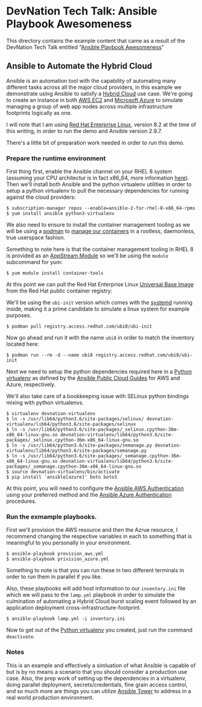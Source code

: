 # DevNation Tech Talk: Ansible Playbook Awesomeness

This directory contains the example content that came as a result of the
DevNation Tech Talk entitled "[Ansible Playbook Awesomeness](https://developers.redhat.com/devnation/tech-talks/ansible-playbook-awesomeness/)"

## Ansible to Automate the Hybrid Cloud

Ansible is an automation tool with the capability of automating many different
tasks across all the major cloud providers, in this example we demonstrate
using Ansible to satisfy a [Hybrid Cloud](https://en.wikipedia.org/wiki/Cloud_computing#Hybrid_cloud)
use case. We're going to create an instance in both [AWS EC2](https://aws.amazon.com/ec2/)
and [Microsoft Azure](https://azure.microsoft.com/en-us/) to simulate managing
a group of web app nodes across multiple infrastructure footprints logically
as one.

I will note that I am using [Red Hat Enterprise Linux](https://www.redhat.com/en/technologies/linux-platforms/enterprise-linux),
version 8.2 at the time of this writing, in order to run the demo and Ansible
version 2.9.7.

There's a little bit of preparation work needed in order to run this demo.

### Prepare the runtime environment

First thing first, enable the Ansible channel on your RHEL 8 system (assuming
your CPU architectur is in fact x86_64, more information [here](https://access.redhat.com/articles/3174981)).
Then we'll install both Ansible and the python virtualenv utilities in order to
setup a python virtualenv to pull the necessary dependencies for running against
the cloud providers:

```
$ subscription-manager repos --enable=ansible-2-for-rhel-8-x86_64-rpms
$ yum install ansible python3-virtualenv
```

We also need to ensure to install the container management tooling as we will
be using a [podman](https://podman.io/) to [manage our containers](https://access.redhat.com/documentation/en-us/red_hat_enterprise_linux/8/html/building_running_and_managing_containers/index)
in a rootless, daemonless, true userspace fashion.

Something to note here is that the container management tooling in RHEL 8 is
provided as an [AppStream Module](https://access.redhat.com/documentation/en-us/red_hat_enterprise_linux/8/html/installing_managing_and_removing_user-space_components/using-appstream_using-appstream#application-streams_using-appstream)
so we'll be using the `module` subcommand for yum:

```
$ yum module install container-tools
```

At this point we can pull the Red Hat Enterprise Linux [Universal Base Image](https://www.redhat.com/en/blog/introducing-red-hat-universal-base-image) from the Red Hat public container registry:

We'll be using the `ubi-init` version which comes with the [systemd](https://systemd.io/)
running inside, making it a prime candidate to simulate a linux system for
example purposes.
```
$ podman pull registry.access.redhat.com/ubi8/ubi-init
```

Now go ahead and run it with the name `ubi8` in order to match the inventory
located here:
```
$ podman run --rm -d --name ubi8 registry.access.redhat.com/ubi8/ubi-init
```

Next we need to setup the python dependencies required here in a [Python
virtualenv](https://virtualenv.pypa.io/en/stable/) as defined by the
[Ansible Public Cloud Guides](https://docs.ansible.com/ansible/latest/scenario_guides/cloud_guides.html)
for AWS and Azure, respectively.

We'll also take care of a bookkeeping issue with SELinux python bindings mixing
with python virtualenvs.

```
$ virtualenv devnation-virtualenv
$ ln -s /usr/lib64/python3.6/site-packages/selinux/ devnation-virtualenv/lib64/python3.6/site-packages/selinux
$ ln -s /usr/lib64/python3.6/site-packages/_selinux.cpython-36m-x86_64-linux-gnu.so devnation-virtualenv/lib64/python3.6/site-packages/_selinux.cpython-36m-x86_64-linux-gnu.so
$ ln -s /usr/lib64/python3.6/site-packages/semanage.py devnation-virtualenv/lib64/python3.6/site-packages/semanage.py
$ ln -s /usr/lib64/python3.6/site-packages/_semanage.cpython-36m-x86_64-linux-gnu.so devnation-virtualenv/lib64/python3.6/site-packages/_semanage.cpython-36m-x86_64-linux-gnu.so
$ source devnation-virtualenv/bin/activate
$ pip install 'ansible[azure]' boto boto3
```

At this point, you will need to configure the [Ansible AWS Authentication](https://docs.ansible.com/ansible/latest/scenario_guides/guide_aws.html#authentication)
using your preferred method and the [Ansible Azure Authentication](https://docs.ansible.com/ansible/latest/scenario_guides/guide_azure.html#authenticating-with-azure) procedures.

### Run the exmample playbooks.

First we'll provision the AWS resource and then the Azrue resource, I recommend
changing the respective variables in each to something that is meaningful to you
personally in your environment.

```
$ ansible-playbook provision_aws.yml
$ ansible-playbook privision_azure.yml
```

Something to note is that you can run these in two different terminals in order
to run them in parallel if you like.

Also, these playbooks will add host information to our `inventory.ini` file
which we will pass to the `lamp.yml` playbook in order to simulate the culmination
of automating a Hybrid Cloud burst scaling event followed by an application
deployment cross-infrastructure-footprint.

```
$ ansible-playbook lamp.yml -i inventory.ini
```

Now to get out of the [Python virtualenv](https://virtualenv.pypa.io/en/stable/)
you created, just run the command `deactivate`.

### Notes

This is an example and effectively a simluation of what Ansible is capable of
but is by no means a scenario that you should consider a production use case.
Also, the prep work of setting up the dependencies in a virtualenv, doing 
parallel deployment, secrets/credentials, fine grain access control, and so 
much more are things you can utilize [Ansible Tower](https://www.ansible.com/products/tower)
to address in a real world production environment.

